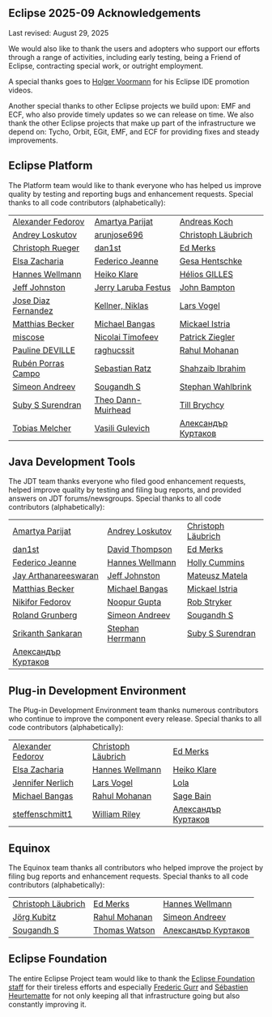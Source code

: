 ## Eclipse 2025-09 Acknowledgements

Last revised: August 29, 2025

We would also like to thank the users and adopters who support our efforts through a range of activities, including early testing, being a Friend of Eclipse, contracting special work, or outright employment.

A special thanks goes to [Holger Voormann](https://github.com/howlger) for his Eclipse IDE promotion videos.

Another special thanks to other Eclipse projects we build upon: EMF and ECF, who also provide timely updates so we can release on time.
We also thank the other Eclipse projects that make up part of the infrastructure we depend on: Tycho, Orbit, EGit, EMF, and ECF for providing fixes and steady improvements.

## Eclipse Platform

The Platform team would like to thank everyone who has helped us improve quality by testing and reporting bugs and enhancement requests.
Special thanks to all code contributors (alphabetically):
<!-- START: eclipse-platform contributors -->
||||
|---|---|---|
| [Alexander Fedorov](https://github.com/ruspl-afed) | [Amartya Parijat](https://github.com/amartya4256) | [Andreas Koch](https://github.com/akoch-yatta) |
| [Andrey Loskutov](https://github.com/iloveeclipse) | [arunjose696](https://github.com/arunjose696) | [Christoph Läubrich](https://github.com/laeubi) |
| [Christoph Rueger](https://github.com/chrisrueger) | [dan1st](https://github.com/danthe1st) | [Ed Merks](https://github.com/merks) |
| [Elsa Zacharia](https://github.com/elsazac) | [Federico Jeanne](https://github.com/fedejeanne) | [Gesa Hentschke](https://github.com/ghentschke) |
| [Hannes Wellmann](https://github.com/HannesWell) | [Heiko Klare](https://github.com/HeikoKlare) | [Hélios GILLES](https://github.com/RoiSoleil) |
| [Jeff Johnston](https://github.com/jjohnstn) | [Jerry Laruba Festus](https://github.com/IamLRBA) | [John Bampton](https://github.com/jbampton) |
| [Jose Diaz Fernandez](https://github.com/josediazfer) | [Kellner, Niklas](https://github.com/N1k145) | [Lars Vogel](https://github.com/vogella) |
| [Matthias Becker](https://github.com/BeckerWdf) | [Michael Bangas](https://github.com/Michael5601) | [Mickael Istria](https://github.com/mickaelistria) |
| [miscose](https://github.com/miscose) | [Nicolai Timofeev](https://github.com/tnikolai2) | [Patrick Ziegler](https://github.com/ptziegler) |
| [Pauline DEVILLE](https://github.com/pdeville2) | [raghucssit](https://github.com/raghucssit) | [Rahul Mohanan](https://github.com/MohananRahul) |
| [Rubén Porras Campo](https://github.com/rubenporras) | [Sebastian Ratz](https://github.com/sratz) | [Shahzaib Ibrahim](https://github.com/ShahzaibIbrahim) |
| [Simeon Andreev](https://github.com/trancexpress) | [Sougandh S](https://github.com/SougandhS) | [Stephan Wahlbrink](https://github.com/wahlbrink) |
| [Suby S Surendran](https://github.com/subyssurendran666) | [Theo Dann-Muirhead](https://github.com/Theo-Dann-Muirhead-Renesas) | [Till Brychcy](https://github.com/brychcy) |
| [Tobias Melcher](https://github.com/tobias-melcher) | [Vasili Gulevich](https://github.com/basilevs) | [Александър Куртаков](https://github.com/akurtakov) |
<!-- END:   eclipse-platform contributors -->

## Java Development Tools

The JDT team thanks everyone who filed good enhancement requests, helped improve quality by testing and filing bug reports, and provided answers on JDT forums/newsgroups.
Special thanks to all code contributors (alphabetically):
<!-- START: eclipse-jdt contributors -->
||||
|---|---|---|
| [Amartya Parijat](https://github.com/amartya4256) | [Andrey Loskutov](https://github.com/iloveeclipse) | [Christoph Läubrich](https://github.com/laeubi) |
| [dan1st](https://github.com/danthe1st) | [David Thompson](https://github.com/datho7561) | [Ed Merks](https://github.com/merks) |
| [Federico Jeanne](https://github.com/fedejeanne) | [Hannes Wellmann](https://github.com/HannesWell) | [Holly Cummins](https://github.com/holly-cummins) |
| [Jay Arthanareeswaran](https://github.com/jarthana) | [Jeff Johnston](https://github.com/jjohnstn) | [Mateusz Matela](https://github.com/mateusz-matela) |
| [Matthias Becker](https://github.com/BeckerWdf) | [Michael Bangas](https://github.com/Michael5601) | [Mickael Istria](https://github.com/mickaelistria) |
| [Nikifor Fedorov](https://github.com/zelenyhleb) | [Noopur Gupta](https://github.com/noopur2507) | [Rob Stryker](https://github.com/robstryker) |
| [Roland Grunberg](https://github.com/rgrunber) | [Simeon Andreev](https://github.com/trancexpress) | [Sougandh S](https://github.com/SougandhS) |
| [Srikanth Sankaran](https://github.com/srikanth-sankaran) | [Stephan Herrmann](https://github.com/stephan-herrmann) | [Suby S Surendran](https://github.com/subyssurendran666) |
| [Александър Куртаков](https://github.com/akurtakov)  |
<!-- END:   eclipse-jdt contributors -->

## Plug-in Development Environment

The Plug-in Development Environment team thanks numerous contributors who continue to improve the component every release.
Special thanks to all code contributors (alphabetically):
<!-- START: eclipse-pde contributors -->
||||
|---|---|---|
| [Alexander Fedorov](https://github.com/ruspl-afed) | [Christoph Läubrich](https://github.com/laeubi) | [Ed Merks](https://github.com/merks) |
| [Elsa Zacharia](https://github.com/elsazac) | [Hannes Wellmann](https://github.com/HannesWell) | [Heiko Klare](https://github.com/HeikoKlare) |
| [Jennifer Nerlich](https://github.com/jnerlich) | [Lars Vogel](https://github.com/vogella) | [Lola](https://github.com/oohwooh) |
| [Michael Bangas](https://github.com/Michael5601) | [Rahul Mohanan](https://github.com/MohananRahul) | [Sage Bain](https://github.com/Shyesta) |
| [steffenschmitt1](https://github.com/steffenschmitt1) | [William Riley](https://github.com/Kummallinen) | [Александър Куртаков](https://github.com/akurtakov) |
<!-- END:   eclipse-pde contributors -->

## Equinox

The Equinox team thanks all contributors who helped improve the project by filing bug reports and enhancement requests.
Special thanks to all code contributors (alphabetically):
<!-- START: eclipse-equinox contributors -->
||||
|---|---|---|
| [Christoph Läubrich](https://github.com/laeubi) | [Ed Merks](https://github.com/merks) | [Hannes Wellmann](https://github.com/HannesWell) |
| [Jörg Kubitz](https://github.com/EcljpseB0T) | [Rahul Mohanan](https://github.com/MohananRahul) | [Simeon Andreev](https://github.com/trancexpress) |
| [Sougandh S](https://github.com/SougandhS) | [Thomas Watson](https://github.com/tjwatson) | [Александър Куртаков](https://github.com/akurtakov) |
<!-- END:   eclipse-equinox contributors -->

## Eclipse Foundation

The entire Eclipse Project team would like to thank the [Eclipse Foundation staff](https://www.eclipse.org/org/foundation/staff/) for their tireless efforts and especially
[Frederic Gurr](https://github.com/fredg02) and [Sébastien Heurtematte](https://github.com/heurtematte) for not only keeping all that infrastructure going but also constantly improving it.
